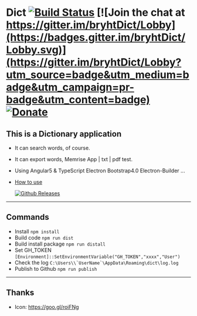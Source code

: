 # Dict [![Build Status](https://travis-ci.org/bryht/Dict.svg?branch=master)](https://travis-ci.org/bryht/Dict) [![Join the chat at https://gitter.im/bryhtDict/Lobby](https://badges.gitter.im/bryhtDict/Lobby.svg)](https://gitter.im/bryhtDict/Lobby?utm_source=badge&utm_medium=badge&utm_campaign=pr-badge&utm_content=badge) [![Donate](https://img.shields.io/badge/Donate-PayPal-blue.svg)](https://www.paypal.me/bryht/6)
## This is a Dictionary application
- It can search words, of course.
- It can export words, Memrise App | txt | pdf test.
- Using Angular5 & TypeScript Electron Bootstrap4.0 Electron-Builder ... 
- [How to use](how-to-use.md)

  [![Github Releases](https://img.shields.io/github/downloads/bryht/Dict/latest/total.svg?style=plastic)](https://github.com/bryht/Dict/releases/latest)

***
##  Commands
- Install ```npm install```
- Build code ```npm run dist``` 
- Build install package ```npm run distall``` 
- Set GH_TOKEN ```[Environment]::SetEnvironmentVariable("GH_TOKEN","xxxx","User")```
- Check the log ```C:\Users\\`UserName`\AppData\Roaming\dict\log.log```
- Publish to Github ```npm run publish```

***
## Thanks
- Icon: https://goo.gl/roiFNg
